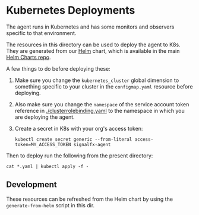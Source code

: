 # Kubernetes Deployments

The agent runs in Kubernetes and has some monitors and observers specific to
that environment.  

The resources in this directory can be used to deploy the agent to K8s.  They
are generated from our [Helm](https://github.com/kubernetes/helm) chart,
which is available in the main [Helm Charts
repo](https://github.com/kubernetes/charts/tree/master/stable/signalfx-agent).

A few things to do before deploying these:

 1. Make sure you change the `kubernetes_cluster` global dimension to something
	specific to your cluster in the `configmap.yaml` resource before deploying.

 2. Also make sure you change the `namespace` of the service account token
	reference in [./clusterrolebinding.yaml](./clusterrolebinding.yaml) to the
	namespace in which you are deploying the agent.

 3. Create a secret in K8s with your org's access token:

	`kubectl create secret generic --from-literal access-token=MY_ACCESS_TOKEN signalfx-agent`

Then to deploy run the following from the present directory:

`cat *.yaml | kubectl apply -f -`


## Development

These resources can be refreshed from the Helm chart by using the
`generate-from-helm` script in this dir.
